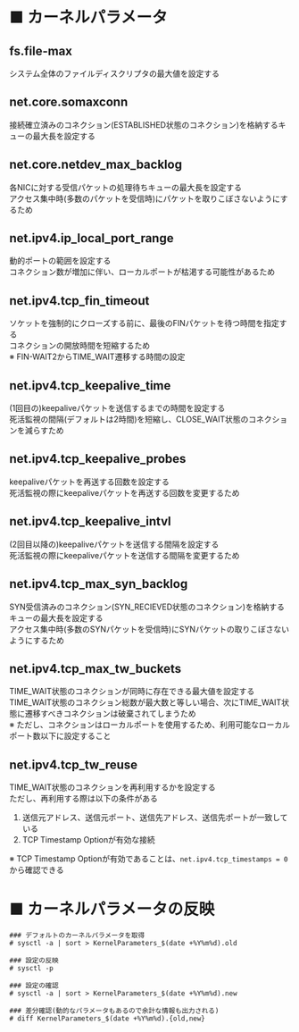 # ■ カーネルパラメータ
## fs.file-max
システム全体のファイルディスクリプタの最大値を設定する
## net.core.somaxconn
接続確立済みのコネクション(ESTABLISHED状態のコネクション)を格納するキューの最大長を設定する
## net.core.netdev_max_backlog
各NICに対する受信パケットの処理待ちキューの最大長を設定する  
アクセス集中時(多数のパケットを受信時)にパケットを取りこぼさないようにするため
## net.ipv4.ip_local_port_range
動的ポートの範囲を設定する  
コネクション数が増加に伴い、ローカルポートが枯渇する可能性があるため
## net.ipv4.tcp_fin_timeout
ソケットを強制的にクローズする前に、最後のFINパケットを待つ時間を指定する  
コネクションの開放時間を短縮するため  
※ FIN-WAIT2からTIME_WAIT遷移する時間の設定
## net.ipv4.tcp_keepalive_time
(1回目の)keepaliveパケットを送信するまでの時間を設定する  
死活監視の間隔(デフォルトは2時間)を短縮し、CLOSE_WAIT状態のコネクションを減らすため
## net.ipv4.tcp_keepalive_probes
keepaliveパケットを再送する回数を設定する  
死活監視の際にkeepaliveパケットを再送する回数を変更するため
## net.ipv4.tcp_keepalive_intvl
(2回目以降の)keepaliveパケットを送信する間隔を設定する  
死活監視の際にkeepaliveパケットを送信する間隔を変更するため
## net.ipv4.tcp_max_syn_backlog
SYN受信済みのコネクション(SYN_RECIEVED状態のコネクション)を格納するキューの最大長を設定する  
アクセス集中時(多数のSYNパケットを受信時)にSYNパケットの取りこぼさないようにするため
## net.ipv4.tcp_max_tw_buckets
TIME_WAIT状態のコネクションが同時に存在できる最大値を設定する  
TIME_WAIT状態のコネクション総数が最大数と等しい場合、次にTIME_WAIT状態に遷移すべきコネクションは破棄されてしまうため  
※ ただし、コネクションはローカルポートを使用するため、利用可能なローカルポート数以下に設定すること
## net.ipv4.tcp_tw_reuse
TIME_WAIT状態のコネクションを再利用するかを設定する  
ただし、再利用する際は以下の条件がある
1. 送信元アドレス、送信元ポート、送信先アドレス、送信先ポートが一致している
2. TCP Timestamp Optionが有効な接続

※ TCP Timestamp Optionが有効であることは、`net.ipv4.tcp_timestamps = 0`から確認できる

# ■ カーネルパラメータの反映
```
### デフォルトのカーネルパラメータを取得
# sysctl -a | sort > KernelParameters_$(date +%Y%m%d).old

### 設定の反映
# sysctl -p

### 設定の確認
# sysctl -a | sort > KernelParameters_$(date +%Y%m%d).new

### 差分確認(動的なパラメータもあるので余計な情報も出力される)
# diff KernelParameters_$(date +%Y%m%d).{old,new}
```
